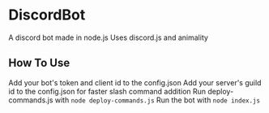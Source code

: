 # DiscordBot
A discord bot made in node.js 
Uses discord.js and animality 

## How To Use
Add your bot's token and client id to the config.json 
Add your server's guild id to the config.json for faster slash command addition 
Run deploy-commands.js with `node deploy-commands.js` 
Run the bot with `node index.js` 
